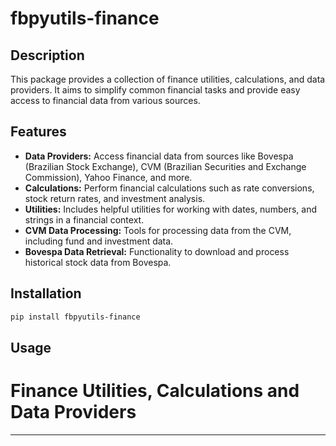 # fbpyutils-finance

## Description

This package provides a collection of finance utilities, calculations, and data providers. It aims to simplify common financial tasks and provide easy access to financial data from various sources.

## Features

- **Data Providers:** Access financial data from sources like Bovespa (Brazilian Stock Exchange), CVM (Brazilian Securities and Exchange Commission), Yahoo Finance, and more.
- **Calculations:** Perform financial calculations such as rate conversions, stock return rates, and investment analysis.
- **Utilities:**  Includes helpful utilities for working with dates, numbers, and strings in a financial context.
- **CVM Data Processing:** Tools for processing data from the CVM, including fund and investment data.
- **Bovespa Data Retrieval:**  Functionality to download and process historical stock data from Bovespa.

## Installation

```bash
pip install fbpyutils-finance
```

## Usage
 

# Finance Utilities, Calculations and Data Providers
---
